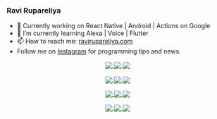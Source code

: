 ### Ravi Rupareliya

- 🔭 Currently working on React Native | Android | Actions on Google
- 🌱 I’m currently learning Alexa | Voice | Flutter
- 📫 How to reach me: [ravirupareliya.com](https://ravirupareliya.com)
- Follow me on [Instagram](https://www.instagram.com/ravi.rupareliya/) for programming tips and news.

<a href="https://www.instagram.com/ravi.rupareliya/" target="_blank">
<!-- insta-feed:START-->
<p align="center">
<img align="center" src=https://scontent-atl3-1.cdninstagram.com/v/t51.2885-15/e35/s150x150/119471335_3325605627530848_5783608158621298966_n.jpg?_nc_ht=scontent-atl3-1.cdninstagram.com&_nc_cat=104&_nc_ohc=LYOJ4tnZ4YQAX_5FM2f&_nc_tp=15&oh=9e118fc4a9e0b4cc294a122776c992ed&oe=5F8C1981 />
<img align="center" src=https://scontent-atl3-1.cdninstagram.com/v/t51.2885-15/e35/s150x150/118735524_155532192843864_2438830621806811548_n.jpg?_nc_ht=scontent-atl3-1.cdninstagram.com&_nc_cat=100&_nc_ohc=3bn_xA8fCLEAX-5jHkE&_nc_tp=15&oh=88af3340b554e1c7ed0bb3ac2c922d86&oe=5F8DDA6E />
<img align="center" src=https://scontent-atl3-1.cdninstagram.com/v/t51.2885-15/e35/s150x150/118358282_793232521422249_4194198869826492121_n.jpg?_nc_ht=scontent-atl3-1.cdninstagram.com&_nc_cat=109&_nc_ohc=rVfCXe1xgswAX_wKHjb&_nc_tp=15&oh=3c8647096635e9cbd9cc029cef2794ed&oe=5F8CAB3C />
</p>
<p align="center">
<img align="center" src=https://scontent-atl3-1.cdninstagram.com/v/t51.2885-15/e35/s150x150/118083536_653646245259286_4437462516989252087_n.jpg?_nc_ht=scontent-atl3-1.cdninstagram.com&_nc_cat=110&_nc_ohc=ZXgoxamubyMAX97IJU6&_nc_tp=15&oh=222fb9a9ade3733b5816daa021f162ad&oe=5F8D1ADC />
<img align="center" src=https://scontent-atl3-1.cdninstagram.com/v/t51.2885-15/e35/s150x150/118175330_604822603490734_6882222491011634628_n.jpg?_nc_ht=scontent-atl3-1.cdninstagram.com&_nc_cat=110&_nc_ohc=Y_3_5LJNNLgAX9mbnHu&_nc_tp=15&oh=0e76ce4b574c49c9d02d429118370dc1&oe=5F8B4FF7 />
<img align="center" src=https://scontent-atl3-1.cdninstagram.com/v/t51.2885-15/e35/s150x150/117801930_118850686597100_8281062695853943386_n.jpg?_nc_ht=scontent-atl3-1.cdninstagram.com&_nc_cat=108&_nc_ohc=TMoT6ARk5EkAX8mSy68&_nc_tp=15&oh=dd7f3fbd70cce306dd9c1dabbc10b2c9&oe=5F8BC1C0 />
</p>
<p align="center">
<img align="center" src=https://scontent-atl3-1.cdninstagram.com/v/t51.2885-15/e35/s150x150/117867292_2771207523148452_3241414180657952736_n.jpg?_nc_ht=scontent-atl3-1.cdninstagram.com&_nc_cat=100&_nc_ohc=SrEdcDDEVtYAX-vpKJy&_nc_tp=15&oh=3890db170c656acd9a6d320f02347d3d&oe=5F8B5A21 />
<img align="center" src=https://scontent-atl3-1.cdninstagram.com/v/t51.2885-15/e35/s150x150/117931678_793632161399712_7562658963115355616_n.jpg?_nc_ht=scontent-atl3-1.cdninstagram.com&_nc_cat=100&_nc_ohc=DJQTzo8qaggAX8ykQZ7&_nc_tp=15&oh=b3f6d748eb2e4a94df663d2e56567840&oe=5F8D59B7 />
<img align="center" src=https://scontent-atl3-1.cdninstagram.com/v/t51.2885-15/e35/s150x150/117747115_220949032661980_1081920512424702093_n.jpg?_nc_ht=scontent-atl3-1.cdninstagram.com&_nc_cat=104&_nc_ohc=hySrGti5wHoAX8ser1U&_nc_tp=15&oh=b341fa63a11db57983f2f2b5adcef9e3&oe=5F8EC616 />
</p>
<p align="center">
<img align="center" src=https://scontent-atl3-1.cdninstagram.com/v/t51.2885-15/e35/s150x150/117564950_167171931547080_7523565149947571776_n.jpg?_nc_ht=scontent-atl3-1.cdninstagram.com&_nc_cat=100&_nc_ohc=vBZLQIHQKLUAX9qapIe&_nc_tp=15&oh=0560b9da97bea53a4def181d55c14af8&oe=5F8DF65D />
<img align="center" src=https://scontent-atl3-1.cdninstagram.com/v/t51.2885-15/e35/s150x150/117307859_603477283647910_4747232603067507655_n.jpg?_nc_ht=scontent-atl3-1.cdninstagram.com&_nc_cat=110&_nc_ohc=XJAH0MNEVyMAX8eXti0&_nc_tp=15&oh=e5652157bd569204e8bf1047c623f32d&oe=5F8D0504 />
<img align="center" src=https://scontent-atl3-1.cdninstagram.com/v/t51.2885-15/e35/s150x150/117288606_1432624290459842_4050672627473038302_n.jpg?_nc_ht=scontent-atl3-1.cdninstagram.com&_nc_cat=102&_nc_ohc=AH3hiwgUFUoAX8DlibP&_nc_tp=15&oh=5a4e3061d476abe9308c356c272f5de3&oe=5F8D098F />
</p>

<!-- insta-feed:END-->
</a>
